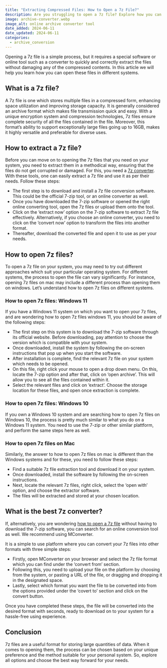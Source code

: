 ```yaml
---
title: "Extracting Compressed Files: How to Open a 7z File?"
description: Are you struggling to open a 7z file? Explore how you can easily extract, convert and open 7z files on different operating systems. Learn more here.
image: archive-converter.webp
image_alt: online archive converter tool
date_added: 2024-06-11
date_updated: 2024-06-11
categories:
  - archive_conversion
---
```


Opening a 7z file is a simple process, but it requires a special software or online tool such as a converter to quickly and correctly extract the files without damaging any of the compressed contents. In this article we will help you learn how you can open these files in different systems.    

## What is a 7z file?
A 7z file is one which stores multiple files in a compressed form, enhancing space utilization and improving storage capacity. It is generally considered an archive format which makes file transmission quick and easy. With a unique encryption system and compression technologies, 7z files ensure complete security of all the files contained in the file. Moreover, this format’s ability to support exceptionally large files going up to 16GB, makes it highly versatile and preferable for diverse uses. 

## How to extract a 7z file?
Before you can move on to opening the 7z files that you need on your system, you need to extract them in a methodical way, ensuring that the files do not get corrupted or damaged. For this, you need a [7z converter](https://mconverter.eu/). With these tools, one can easily extract a 7z file and use it as per their needs. Follow these steps: 

- The first step is to download and install a 7z file conversion software. This could be the official 7-zip tool, or an online converter as well. 
- Once you have downloaded the 7-zip software or opened the right online converting tool, open the 7z files or upload them onto the tool. 
- Click on the ‘extract now’ option on the 7-zip software to extract 7z file effectively. Alternatively, if you choose an online converter, you need to click on the ‘convert now’ option to transform the files into another format. 
- Thereafter, download the converted file and open it to use as per your needs. 

## How to open 7z files?
To open a 7z file on your system, you may need to try out different approaches which suit your particular operating system. For different systems, the process to open the file can vary significantly. For instance, opening 7z files on mac may include a different process than opening them on windows. Let’s understand how to open 7z files on different systems. 

### How to open 7z files: Windows 11
If you have a Windows 11 system on which you want to open your 7z files, and are wondering how to open 7z files windows 11, you should be aware of the following steps: 

- The first step on this system is to download the 7-zip software through its official website. Before downloading, pay attention to choose the version which is compatible with your system. 
- Once downloaded, install the system by following the on-screen instructions that pop up when you start the software. 
- After installation is complete, find the relevant 7z file on your system which needs to be opened. 
- On this file, right click your mouse to open a drop down menu. On this, locate the 7-zip option and after that, click on ‘open archive’. This will allow you to see all the files contained within it. 
- Select the relevant files and click on ‘extract’. Choose the storage location for these files, and open once extraction is complete. 

### How to open 7z files: Windows 10
If you own a Windows 10 system and are searching how to open 7z files on Windows 10, the process is pretty much similar to what you do on a Windows 11 system. You need to use the 7-zip or other similar plattform, and perform the same steps here as well. 

### How to open 7z files on Mac
Similarly, the answer to how to open 7z files on mac is different than the Windows systems and for these, you need to follow these steps: 

- Find a suitable 7z file extraction tool and download it on your system. 
- Once downloaded, install the software by following the on-screen instructions. 
- Next, locate the relevant 7z files, right click, select the ‘open with’ option, and choose the extractor software. 
- The files will be extracted and stored at your chosen location. 

## What is the best 7z converter?
If, alternatively, you are wondering [how to open a 7z file](https://mconverter.eu/convert/7z/)  without having to download the 7-zip software, you can search for an online conversion tool as well. We recommend using MConverter. 

It is a simple to use platform where you can convert your 7z files into other formats with three simple steps:
- Firstly, open MConverter on your browser and select the 7z file format which you can find under the ‘convert from’ section. 
- Following this, you need to upload your file on the platform by choosing from the system, or pasting a URL of the file, or dragging and dropping it in the designated space. 
- Lastly, select which format you want the file to be converted into from the options provided under the ‘covert to’ section and click on the convert button. 

Once you have completed these steps, the file will be converted into the desired format with seconds, ready to download on to your system for a hassle-free using experience. 

## Conclusion
7z files are a useful format for storing large quantities of data. When it comes to opening them, the process can be chosen based on your unique preference and the method suitable for your personal system. So, explore all options and choose the best way forward for your needs. 